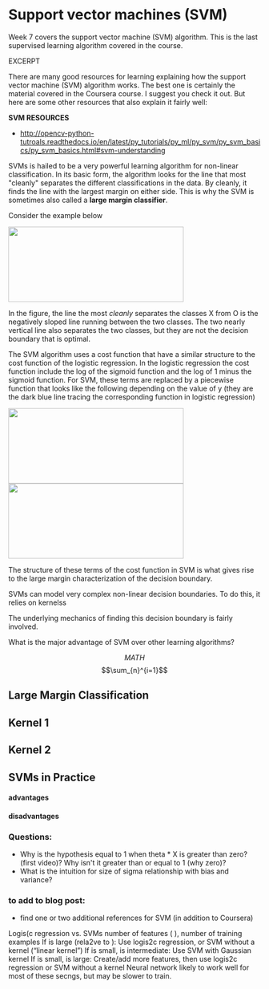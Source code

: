 
# Support vector machines (SVM)

Week 7 covers the support vector machine (SVM) algorithm. This is the last supervised learning algorithm covered in the course.

EXCERPT

There are many good resources for learning explaining how the support vector machine (SVM) algorithm works. The best one is certainly the material covered in the Coursera course. I suggest you check it out. But here are some other resources that also explain it fairly well:

**SVM RESOURCES**
* http://opencv-python-tutroals.readthedocs.io/en/latest/py_tutorials/py_ml/py_svm/py_svm_basics/py_svm_basics.html#svm-understanding

SVMs is hailed to be a very powerful learning algorithm for non-linear classification. In its basic form, the algorithm looks for the line that most "cleanly" separates the different classifications in the data. By cleanly, it finds the line with the largest margin on either side. This is why the SVM is sometimes also called a **large margin classifier**.

Consider the example below

<a href="{{site.url}}/img/wk7_8.png">
<img src="{{site.url}}/img/wk7_8.png" width="350" height="150"/>
</a>

In the figure, the line the most *cleanly* separates the classes X from O is the negatively sloped line running between the two classes. The two nearly vertical line also separates the two classes, but they are not the decision boundary that is optimal.

The SVM algorithm uses a cost function that have a similar structure to the cost function of the logistic regression. In the logistic regression the cost function include the log of the sigmoid function and the log of 1 minus the sigmoid function. For SVM, these terms are replaced by a piecewise function that looks like the following depending on the value of y (they are the dark blue line tracing the corresponding function in logistic regression)

<a href="{{site.url}}/img/wk7_2.png">
<img src="{{site.url}}/img/wk7_2.png" width="350" height="150"/>
</a>

<a href="{{site.url}}/img/wk7_3.png">
<img src="{{site.url}}/img/wk7_3.png" width="350" height="150"/>
</a>

The structure of these terms of the cost function in SVM is what gives rise to the large margin characterization of the decision boundary. 

SVMs can model very complex non-linear decision boundaries. To do this, it relies on kernelss


The underlying mechanics of finding this decision boundary is fairly involved. 




What is the major advantage of SVM over other learning algorithms?

$$MATH$$
$$\sum_{n}^{i=1}$$

## Large Margin Classification

## Kernel 1

## Kernel 2

## SVMs in Practice

#### advantages

#### disadvantages



### Questions:
- Why is the hypothesis equal to 1 when theta * X is greater than zero? (first video)? Why isn't it greater than or equal to 1 (why zero)?
- What is the intuition for size of sigma relationship with bias and variance?


### to add to blog post: 
* find one or two additional references for SVM (in addition to Coursera)

 Logis(c regression vs. SVMs
number of features ( ),   number of training examples If   is large (rela2ve to ):
Use logis2c regression, or SVM without a kernel (“linear kernel”)
If   is small,   is intermediate: Use SVM with Gaussian kernel
If   is small,   is large:
Create/add more features, then use logis2c regression or SVM without a kernel
Neural network likely to work well for most of these secngs, but may be slower to train.